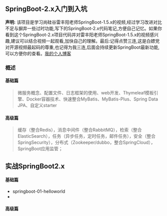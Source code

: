 ## SpringBoot-2.x入门到入坑
**声明:** 该项目是学习尚硅谷雷丰阳老师SpringBoot-1.5.x的视频,经过学习改进对比不足与摒弃一些过时功能,写下的SpringBoot-2.x代码笔记,方便自己记忆。如果你看到这个SpringBoot-2.x项目代码并对雷丰阳老师SpringBoot-1.5.x的视频感兴趣,建议可以结合视频一起观看,加快自己的理解。最后:记得点赞三连,这是白嫖党对开源视频最起码的尊重,也记得为我三连,后面会持续更新SpringBoot最新功能,可以方便你的查看。[我的个人博客](https://zysheep.cn/)
### 概述
#### 基础篇
> 微服务概念、配置文件、日志框架的使用、web开发、Thymeleaf模板引擎、Docker容器技术、快速整合MyBatis、MyBatis-Plus、Spring Data JPA、自定义starter

#### 高级篇
> 缓存（整合Redis），消息中间件（整合RabbitMQ），检索（整合ElasticSearch），任务（异步任务，定时任务，邮件任务），安全（整合SpringSecurity），分布式（Zookeeper/dubbo，整合SpringCloud），SpringBoot应用监管；

## 实战SpringBoot2.x
#### 基础篇
- springboot-01-helloworld
-  
#### 高级篇


